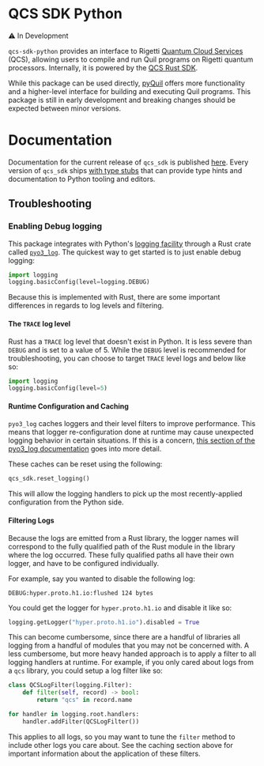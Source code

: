 # QCS SDK Python

⚠️ In Development

`qcs-sdk-python` provides an interface to Rigetti [Quantum Cloud Services](https://docs.rigetti.com/qcs/) (QCS), allowing users
to compile and run Quil programs on Rigetti quantum processors. Internally, it is powered by the [QCS Rust SDK](https://github.com/rigetti/qcs-sdk-rust).

While this package can be used directly, [pyQuil](https://pypi.org/project/pyquil/) offers more functionality and a 
higher-level interface for building and executing Quil programs. This package is still in early development and breaking changes should be expected between minor versions.

# Documentation

Documentation for the current release of `qcs_sdk` is published [here](https://rigetti.github.io/qcs-sdk-rust/qcs_sdk.html). Every version of `qcs_sdk` ships [with type stubs](https://github.com/rigetti/qcs-sdk-rust/tree/main/crates/python/qcs_sdk) that can provide type hints and documentation to Python tooling and editors.

## Troubleshooting

### Enabling Debug logging

This package integrates with Python's [logging facility](https://docs.python.org/3/library/logging.html) through a Rust crate called [`pyo3_log`](https://docs.rs/pyo3-log/latest/pyo3_log/). The quickest way to get started is to just enable debug logging:

```python
import logging
logging.basicConfig(level=logging.DEBUG)
```

Because this is implemented with Rust, there are some important differences in regards to log levels and filtering.

#### The `TRACE` log level

Rust has a `TRACE` log level that doesn't exist in Python. It is less severe than `DEBUG` and is set to a value of 5. While the `DEBUG` level is recommended for troubleshooting, you can choose to target `TRACE` level logs and below like so:

```python
import logging
logging.basicConfig(level=5)
```

#### Runtime Configuration and Caching
 
`pyo3_log` caches loggers and their level filters to improve performance. This means that logger re-configuration done at runtime may cause unexpected logging behavior in certain situations. If this is a concern, [this section of the pyo3_log documentation](https://docs.rs/pyo3-log/latest/pyo3_log/#performance-filtering-and-caching) goes into more detail.

These caches can be reset using the following:

```python
qcs_sdk.reset_logging()
```

This will allow the logging handlers to pick up the most recently-applied configuration from the Python side.

#### Filtering Logs

Because the logs are emitted from a Rust library, the logger names will correspond to the fully qualified path of the Rust module in the library where the log occurred. These fully qualified paths all have their own logger, and have to be configured individually.

For example, say you wanted to disable the following log:

```
DEBUG:hyper.proto.h1.io:flushed 124 bytes
```

You could get the logger for `hyper.proto.h1.io` and disable it like so:

```python
logging.getLogger("hyper.proto.h1.io").disabled = True
```

This can become cumbersome, since there are a handful of libraries all logging from a handful of modules that you may not be concerned with. A less cumbersome, but more heavy handed approach is to apply a filter to all logging handlers at runtime. For example, if you only cared about logs from a `qcs` library, you could setup a log filter like so:

```python
class QCSLogFilter(logging.Filter):
    def filter(self, record) -> bool:
        return "qcs" in record.name

for handler in logging.root.handlers:
    handler.addFilter(QCSLogFilter())
```

This applies to all logs, so you may want to tune the `filter` method to include other logs you care about. See the caching section above for important information about the application of these filters.
